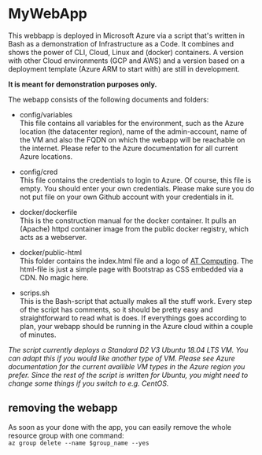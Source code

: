 # MyWebApp

This webbapp is deployed in Microsoft Azure via a script that's written in Bash as a demonstration of Infrastructure as a Code. It combines and shows the power of CLI, Cloud, Linux and (docker) containers. A version with other Cloud environments (GCP and AWS) and a version based on a deployment template (Azure ARM to start with) are still in development.

**It is meant for demonstration purposes only.**

The webapp consists of the following documents and folders:
- config/variables\
This file contains all variables for the environment, such as the Azure location (the datacenter region), name of the admin-account, name of the VM and also the FQDN on which the webapp will be reachable on the internet. Please refer to the Azure documentation for all current Azure locations.

- config/cred\
This file contains the credentials to login to Azure. Of course, this file is empty. You should enter your own credentials. Please make sure you do not put file on your own Github account with your credentials in it.

- docker/dockerfile\
This is the construction manual for the docker container. It pulls an (Apache) httpd container image from the public docker registry, which acts as a webserver.

- docker/public-html\
This folder contains the index.html file and a logo of [AT Computing](https://atcomputing.nl). The html-file is just a simple page with Bootstrap as CSS embedded via a CDN. No magic here.

- scrips.sh\
This is the Bash-script that actually makes all the stuff work. Every step of the script has comments, so it should be pretty easy and straightforward to read what is does. If everythings goes according to plan, your webapp should be running in the Azure cloud within a couple of minutes.

*The script currently deploys a Standard D2 V3 Ubuntu 18.04 LTS VM. You can adapt this if you would like another type of VM. Please see Azure documentation for the current availible VM types in the Azure region you prefer. Since the rest of the script is written for Ubuntu, you might need to change some things if you switch to e.g. CentOS.*

## removing the webapp
As soon as your done with the app, you can easily remove the whole resource group with one command:\
`az group delete --name $group_name --yes`
